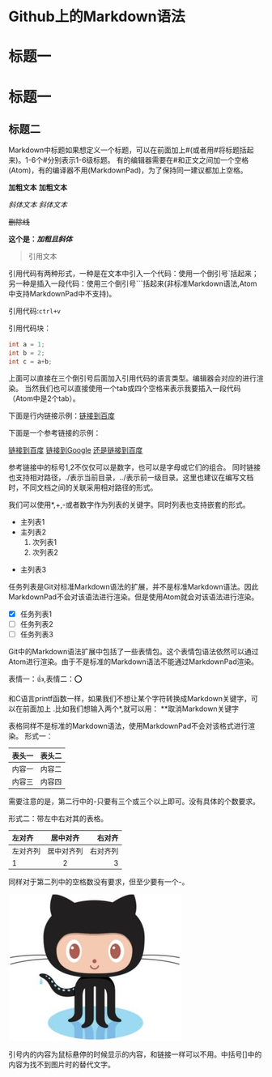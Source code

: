 # Github上的Markdown语法

# 标题一
# 标题一 #
## 标题二
Markdown中标题如果想定义一个标题，可以在前面加上#(或者用#将标题括起来)。1-6个#分别表示1-6级标题。
有的编辑器需要在#和正文之间加一个空格(Atom)，有的编译器不用(MarkdownPad)，为了保持同一建议都加上空格。

**加粗文本**
__加粗文本__

*斜体文本*
_斜体文本_

~~删除线~~

**这个是：_加粗且斜体_**

>引用文本

引用代码有两种形式，一种是在文本中引入一个代码：使用一个倒引号`括起来；
另一种是插入一段代码：使用三个倒引号```括起来(非标准Markdown语法,Atom中支持MarkdownPad中不支持)。

引用代码:`ctrl+v`

引用代码块：

``` Java
int a = 1;
int b = 2;
int c = a+b;
```

上面可以直接在三个倒引号后面加入引用代码的语言类型。编辑器会对应的进行渲染。
当然我们也可以直接使用一个tab或四个空格来表示我要插入一段代码（Atom中是2个tab）。

下面是行内链接示例：[链接到百度](https://www.baidu.com "百度")

下面是一个参考链接的示例：

[链接到百度][1]
[链接到Google][2]
[还是链接到百度][1]

[1]:https://www.baidu.com
[2]:https://www.google.com

参考链接中的标号1,2不仅仅可以是数字，也可以是字母或它们的组合。
同时链接也支持相对路径，./表示当前目录，../表示前一级目录。这里也建议在编写文档时，不同文档之间的关联采用相对路径的形式。

我们可以使用*,+,-或者数字作为列表的关键字。同时列表也支持嵌套的形式。

- 主列表1
- 主列表2
  1. 次列表1
  2. 次列表2
+ 主列表3

任务列表是Git对标准Markdown语法的扩展，并不是标准Markdown语法。因此MarkdownPad不会对该语法进行渲染。但是使用Atom就会对该语法进行渲染。

- [x] 任务列表1
- [ ] 任务列表2
- [ ] 任务列表3

Git中的Markdown语法扩展中包括了一些表情包。这个表情包语法依然可以通过Atom进行渲染。由于不是标准的Markdown语法不能通过MarkdownPad渲染。

表情一：:+1:,表情二：:o:

和C语言printf函数一样，如果我们不想让某个字符转换成Markdown关键字，可以在前面加上 .比如我们想输入两个*,就可以用：
\*\*取消Markdown关键字

表格同样不是标准的Markdown语法，使用MarkdownPad不会对该格式进行渲染。
形式一：

|表头一|表头二|
|------|---|
|内容一|内容二|
|内容三|内容四|

需要注意的是，第二行中的-只要有三个或三个以上即可。没有具体的个数要求。

形式二：带左中右对其的表格。

|左对齐|居中对齐|右对齐|
|:-    |:------:|-:|
|左对齐列|居中对齐列|右对齐列|
|1|2|3|

同样对于第二列中的空格数没有要求，但至少要有一个-。


![GitHub Logo](../images/Octocat.jpg "Octocat.jpg")

引号内的内容为鼠标悬停的时候显示的内容，和链接一样可以不用。中括号[]中的内容为找不到图片时的替代文字。
